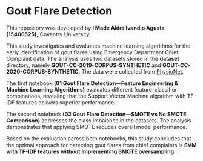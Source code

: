 # Gout Flare Detection

This repository was developed by **I Made Akira Ivandio Agusta (15406525),** Coventry University.

This study investigates and evaluates machine learning algorithms for the early identification of gout flares using Emergency Department Chief Complaint data. The analysis uses two datasets stored in the **dataset** directory, namely **GOUT-CC-2019-CORPUS-SYNTHETIC** and **GOUT-CC-2020-CORPUS-SYNTHETIC**. The data were collected from [PhysioNet](https://physionet.org/content/emer-complaint-gout/1.0/).

The first notebook **(01 Gout Flare Detection—Feature Engineering & Machine Learning Algorithms)** evaluates different feature-classifier combinations, revealing that the Support Vector Machine algorithm with TF-IDF features delivers superior performance.

The second notebook **(02 Gout Flare Detection—SMOTE vs No SMOTE Comparison)** addresses the class imbalance in the datasets. The analysis demonstrates that applying SMOTE reduces overall model performance.

Based on the evaluation across both notebooks, this study concludes that the optimal approach for detecting gout flares from chief complaints is **SVM with TF-IDF features without implementing SMOTE oversampling.**
